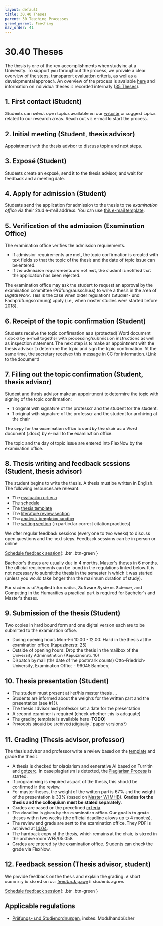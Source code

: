 ```yaml
---
layout: default
title: 30.40 Theses
parent: 30 Teaching Processes
grand_parent: Teaching
nav_order: 41
---
```


# 30.40 Theses

The thesis is one of the key accomplishments when studying at a University. To support you throughout the process, we provide a clear overview of the steps, transparent evaluation criteria, as well as a developmental approach.
An overview of the process is available [here](30.40.theses_process.html) and information on individual theses is recorded internally ([35 Theses](../35_theses.html)).

## 1. First contact (Student)

Students can select open topics available on our [website](https://www.uni-bamberg.de/digital-work/studium/abschlussarbeiten/) or suggest topics related to our research areas.
Reach out via e-mail to start the process.

## 2. Initial meeting (Student, thesis advisor)

Appointment with the thesis advisor to discuss topic and next steps.

## 3. Exposé (Student)

Students create an exposé, send it to the thesis advisor, and wait for feedback and a meeting date.

## 4. Apply for admission (Student)

Students send the application for admission to the thesis to the *examination office* via their Stud e-mail address. You can use [this e-mail template](30.40.thesis_admission_mail.html).

## 5. Verification of the admission (Examination Office)

The examination office verifies the admission requirements.

- If admission requirements are met, the topic confirmation is created with text fields so that the topic of the thesis and the date of topic issue can be entered.
- If the admission requirements are not met, the student is notified that the application has been rejected.

The examination office may ask the student to request an approval by the examination committee (Prüfungsausschuss) to write a thesis in the area of *Digital Work*. This is the case when older regulations (Studien- und Fachprüfungsordnung) apply (i.e., when master studies were started before 2018).

## 6. Receipt of the topic confirmation (Student)

Students receive the topic confirmation as a (protected) Word document (.docx) by e-mail together with processing/submission instructions as well as inspection statement. The next step is to make an appointment with the thesis advisor to determine the topic and sign the topic confirmation. At the same time, the secretary receives this message in CC for information.
(Link to the document)

## 7. Filling out the topic confirmation (Student, thesis advisor)

Student and thesis advisor make an appointment to determine the topic with signing of the topic confirmation:

- 1 original with signature of the professor and the student for the student.
- 1 original with signature of the professor and the student for archiving at the chair

The copy for the examination office is sent by the chair as a Word document (.docx) by e-mail to the examination office.

The topic and the day of topic issue are entered into FlexNow by the examination office.

## 8. Thesis writing and feedback sessions (Student, thesis advisor)

The student begins to write the thesis.
A thesis must be written in English.
The following resources are relevant:

- The [evaluation criteria](30.40.theses_criteria.html)
- The [schedule](30.40.theses_schedule.html)
- The [thesis template](https://github.com/digital-work-lab/thesis-template)
- The [literature review section](../../research/20_processes/20.10.literature-review.html)
- The [analysis templates section](../../research/20_processes/20.21.analysis-templates.html)
- The [writing section](../../research/20_processes/20.29.writing.html) (in particular correct citation practices)

We offer regular feedback sessions (every one to two weeks) to discuss open questions and the next steps. Feedback sessions can be in person or online:

[Schedule feedback session](https://calendly.com/gerit-wagner/30min){: .btn .btn-green }

Bachelor's theses are usually due in 4 months, Master's theses in 6 months. The official requirements can be found in the regulations linked below.
It is not necessary to submit the thesis in the semester in which it was started (unless you would take longer than the maximum duration of study).

For students of Applied Informatics, Software Systems Science, and Computing in the Humanities a practical part is required for Bachelor's and Master's theses.

## 9. Submission of the thesis (Student)

Two copies in hard bound form and one digital version each are to be submitted to the examination office.

- During opening hours Mon-Fri 10.00 - 12.00: Hand in the thesis at the examination office (Kapuzinerstr. 25)
- Outside of opening hours: Drop the thesis in the mailbox of the University Administration (Kapuzinerstr. 16)
- Dispatch by mail (the date of the postmark counts) Otto-Friedrich-University, Examination Office - 96045 Bamberg

## 10. Thesis presentation (Student)

- The student must present at her/his master thesis ...
- Students are informed about the weights for the written part and the presentation (see #13).
- The thesis advisor and professor set a date for the presentation
- A second examiner is required (check whether this is adequate)
- The grading template is available here (**TODO**)
- Protocols should be archived (digitally / paper versions?)

## 11. Grading (Thesis advisor, professor)

The thesis advisor and professor write a review based on the [template](https://github.com/digital-work-lab/handbook/tree/main/src/thesis_review) and grade the thesis.

- A thesis is checked for plagiarism and generative AI based on [Turnitin](https://www.uni-bamberg.de/its/turnitin) and [gptzero](https://gptzero.me). In case plagiarism is detected, the [Plagiarism Process](30.52.plagiarism.html) is started.
- If programming is required as part of the thesis, this should be confirmed in the review.
- For master theses, the weight of the written part is 67% and the weight of the presentation is 33% (based on [Master WI MHB](https://www.uni-bamberg.de/fileadmin/abt-studium/Modulhandbuecher/WIAI/WI/Master/MHB_MA_WI_2018.pdf)). **Grades for the thesis and the colloquium must be stated separately**.
- Grades are based on the predefined [criteria](30.40.theses_criteria.html).
- The deadline is given by the examination office. Our goal is to grade theses within two weeks (the official deadline allows up to 4 months). 
- The review and grade are sent to the examination office. They PDF is archived at [14.04](https://nc-2272638881871040784.nextcloud-ionos.com/index.php/apps/files/?dir=/10-lab/14_grades/04_theses&fileid=73).
- The hardback copy of the thesis, which remains at the chair, is stored in the archive room WE5/05.058.
- Grades are entered by the examination office. Students can check the grade via FlexNow.

## 12. Feedback session (Thesis advisor, student)

We provide feedback on the thesis and explain the grading. A short summary is stored on our [feedback page](30.40.theses_feedback.html) if students agree.

[Schedule feedback session](https://calendly.com/gerit-wagner/30min){: .btn .btn-green }


## Applicable regulations

<!-- 
- Bachelor Business Information Systems
- Bachelor International Information Systems Management
- Bachelor Angewandte Informatik
- Bachelor Software Systems Science
- Master Business Information Systems
- Master International Information Systems Management
- Master Angewandte Informatik
- Master Software Systems Science
- Master Computing in the Humanities
 -->

- [Prüfungs- und Studienordnungen](https://www.uni-bamberg.de/abt-studium/aufgaben/pruefungs-studienordnungen/), insbes. Modulhandbücher
